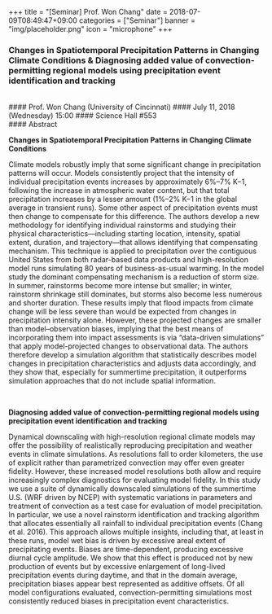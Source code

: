﻿+++
title = "[Seminar] Prof. Won Chang"
date = 2018-07-09T08:49:47+09:00
categories = ["Seminar"]
banner = "img/placeholder.png"
icon = "microphone"
+++
### Changes in Spatiotemporal Precipitation Patterns in Changing Climate Conditions & Diagnosing added value of convection-permitting regional models using precipitation event identification and tracking
<br>
#### Prof. Won Chang (University of Cincinnati)
#### July 11, 2018 (Wednesday) 15:00
#### Science Hall #553
<br>
#### Abstract

**Changes in Spatiotemporal Precipitation Patterns in Changing Climate Conditions**

Climate models robustly imply that some significant change in precipitation patterns will occur. Models consistently project that the intensity of individual precipitation events increases by approximately 6%–7% K−1, following the increase in atmospheric water content, but that total precipitation increases by a lesser amount (1%–2% K−1 in the global average in transient runs). Some other aspect of precipitation events must then change to compensate for this difference. The authors develop a new methodology for identifying individual rainstorms and studying their physical characteristics—including starting location, intensity, spatial extent, duration, and trajectory—that allows identifying that compensating mechanism. This technique is applied to precipitation over the contiguous United States from both radar-based data products and high-resolution model runs simulating 80 years of business-as-usual warming. In the model study the dominant compensating mechanism is a reduction of storm size. In summer, rainstorms become more intense but smaller; in winter, rainstorm shrinkage still dominates, but storms also become less numerous and shorter duration. These results imply that flood impacts from climate change will be less severe than would be expected from changes in precipitation intensity alone. However, these projected changes are smaller than model–observation biases, implying that the best means of incorporating them into impact assessments is via “data-driven simulations” that apply model-projected changes to observational data. The authors therefore develop a simulation algorithm that statistically describes model changes in precipitation characteristics and adjusts data accordingly, and they show that, especially for summertime precipitation, it outperforms simulation approaches that do not include spatial information.


<br>

**Diagnosing added value of convection-permitting regional models using precipitation event identification and tracking**

Dynamical downscaling with high-resolution regional climate models may offer the possibility of realistically reproducing precipitation and weather events in climate simulations. As resolutions fall to order kilometers, the use of explicit rather than parametrized convection may offer even greater fidelity. However, these increased model resolutions both allow and require increasingly complex diagnostics for evaluating model fidelity. In this study we use a suite of dynamically downscaled simulations of the summertime U.S. (WRF driven by NCEP) with systematic variations in parameters and treatment of convection as a test case for evaluation of model precipitation. In particular, we use a novel rainstorm identification and tracking algorithm that allocates essentially all rainfall to individual precipitation events (Chang et al. 2016). This approach allows multiple insights, including that, at least in these runs, model wet bias is driven by excessive areal extent of precipitating events. Biases are time-dependent, producing excessive diurnal cycle amplitude. We show that this effect is produced not by new production of events but by excessive enlargement of long-lived precipitation events during daytime, and that in the domain average, precipitation biases appear best represented as additive offsets. Of all model configurations evaluated, convection-permitting simulations most consistently reduced biases in precipitation event characteristics.
